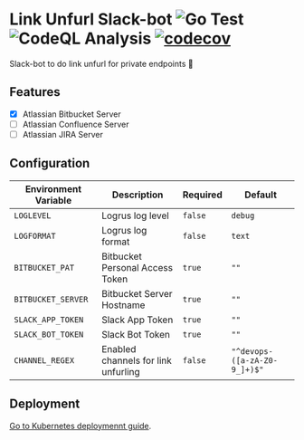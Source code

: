# Link Unfurl Slack-bot ![Go Test](https://github.com/evry-ace/link-unfurl-slack-bot/actions/workflows/go.yml/badge.svg) ![CodeQL Analysis](https://github.com/evry-ace/link-unfurl-slack-bot/actions/workflows/codeql-analysis.yml/badge.svg) [![codecov](https://codecov.io/gh/evry-ace/link-unfurl-slack-bot/branch/main/graph/badge.svg?token=GK90PXI0A7)](https://codecov.io/gh/evry-ace/link-unfurl-slack-bot)

Slack-bot to do link unfurl for private endpoints 🔐

## Features

* [x] Atlassian Bitbucket Server
* [ ] Atlassian Confluence Server
* [ ] Atlassian JIRA Server

## Configuration

| Environment Variable | Description | Required | Default |
|----------------------|-------------|----------|---------|
| `LOGLEVEL`           | Logrus log level | `false` | `debug` |
| `LOGFORMAT`          | Logrus log format | `false` | `text` |
| `BITBUCKET_PAT`      | Bitbucket Personal Access Token | `true` | `""` |
| `BITBUCKET_SERVER`   | Bitbucket Server Hostname | `true` | `""` |
| `SLACK_APP_TOKEN`    | Slack App Token | `true` | `""` |
| `SLACK_BOT_TOKEN`    | Slack Bot Token | `true` | `""` |
| `CHANNEL_REGEX`      | Enabled channels for link unfurling | `false` | `"^devops-([a-zA-Z0-9_]+)$"` |

## Deployment

[Go to Kubernetes deploymennt guide](./dist/kubernetes/).